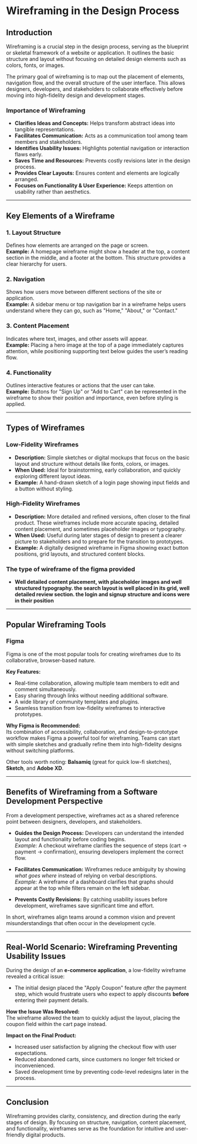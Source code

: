 # Wireframing in the Design Process

## Introduction
Wireframing is a crucial step in the design process, serving as the blueprint or skeletal framework of a website or application. It outlines the basic structure and layout without focusing on detailed design elements such as colors, fonts, or images.  

The primary goal of wireframing is to map out the placement of elements, navigation flow, and the overall structure of the user interface. This allows designers, developers, and stakeholders to collaborate effectively before moving into high-fidelity design and development stages.  

### Importance of Wireframing
- **Clarifies Ideas and Concepts:** Helps transform abstract ideas into tangible representations.  
- **Facilitates Communication:** Acts as a communication tool among team members and stakeholders.  
- **Identifies Usability Issues:** Highlights potential navigation or interaction flaws early.  
- **Saves Time and Resources:** Prevents costly revisions later in the design process.  
- **Provides Clear Layouts:** Ensures content and elements are logically arranged.  
- **Focuses on Functionality & User Experience:** Keeps attention on usability rather than aesthetics.  

---

## Key Elements of a Wireframe

### 1. Layout Structure
Defines how elements are arranged on the page or screen.  
**Example:** A homepage wireframe might show a header at the top, a content section in the middle, and a footer at the bottom. This structure provides a clear hierarchy for users.  

### 2. Navigation
Shows how users move between different sections of the site or application.  
**Example:** A sidebar menu or top navigation bar in a wireframe helps users understand where they can go, such as "Home," "About," or "Contact."  

### 3. Content Placement
Indicates where text, images, and other assets will appear.  
**Example:** Placing a hero image at the top of a page immediately captures attention, while positioning supporting text below guides the user’s reading flow.  

### 4. Functionality
Outlines interactive features or actions that the user can take.  
**Example:** Buttons for "Sign Up" or "Add to Cart" can be represented in the wireframe to show their position and importance, even before styling is applied.  

---
## Types of Wireframes

### Low-Fidelity Wireframes
- **Description:** Simple sketches or digital mockups that focus on the basic layout and structure without details like fonts, colors, or images.  
- **When Used:** Ideal for brainstorming, early collaboration, and quickly exploring different layout ideas.  
- **Example:** A hand-drawn sketch of a login page showing input fields and a button without styling.  

### High-Fidelity Wireframes
- **Description:** More detailed and refined versions, often closer to the final product. These wireframes include more accurate spacing, detailed content placement, and sometimes placeholder images or typography.  
- **When Used:** Useful during later stages of design to present a clearer picture to stakeholders and to prepare for the transition to prototypes.  
- **Example:** A digitally designed wireframe in Figma showing exact button positions, grid layouts, and structured content blocks.  

### The type of wireframe of the figma provided
- **Well detailed content placement, with placeholder images and well structured typography. the search layout is well placed in its grid, well detailed review section. the login and signup structure and icons were in their position**

---

## Popular Wireframing Tools

### Figma
Figma is one of the most popular tools for creating wireframes due to its collaborative, browser-based nature.  

**Key Features:**  
- Real-time collaboration, allowing multiple team members to edit and comment simultaneously.  
- Easy sharing through links without needing additional software.  
- A wide library of community templates and plugins.  
- Seamless transition from low-fidelity wireframes to interactive prototypes.  

**Why Figma is Recommended:**  
Its combination of accessibility, collaboration, and design-to-prototype workflow makes Figma a powerful tool for wireframing. Teams can start with simple sketches and gradually refine them into high-fidelity designs without switching platforms.  

Other tools worth noting: **Balsamiq** (great for quick low-fi sketches), **Sketch**, and **Adobe XD**.  

---

## Benefits of Wireframing from a Software Development Perspective

From a development perspective, wireframes act as a shared reference point between designers, developers, and stakeholders.  

- **Guides the Design Process:** Developers can understand the intended layout and functionality before coding begins.  
  *Example:* A checkout wireframe clarifies the sequence of steps (cart → payment → confirmation), ensuring developers implement the correct flow.  

- **Facilitates Communication:** Wireframes reduce ambiguity by showing *what goes where* instead of relying on verbal descriptions.  
  *Example:* A wireframe of a dashboard clarifies that graphs should appear at the top while filters remain on the left sidebar.  

- **Prevents Costly Revisions:** By catching usability issues before development, wireframes save significant time and effort.  

In short, wireframes align teams around a common vision and prevent misunderstandings that often occur in the development cycle.  

---

## Real-World Scenario: Wireframing Preventing Usability Issues

During the design of an **e-commerce application**, a low-fidelity wireframe revealed a critical issue:  
- The initial design placed the "Apply Coupon" feature *after* the payment step, which would frustrate users who expect to apply discounts **before** entering their payment details.  

**How the Issue Was Resolved:**  
The wireframe allowed the team to quickly adjust the layout, placing the coupon field within the cart page instead.  

**Impact on the Final Product:**  
- Increased user satisfaction by aligning the checkout flow with user expectations.  
- Reduced abandoned carts, since customers no longer felt tricked or inconvenienced.  
- Saved development time by preventing code-level redesigns later in the process.  

---
## Conclusion
Wireframing provides clarity, consistency, and direction during the early stages of design. By focusing on structure, navigation, content placement, and functionality, wireframes serve as the foundation for intuitive and user-friendly digital products.
